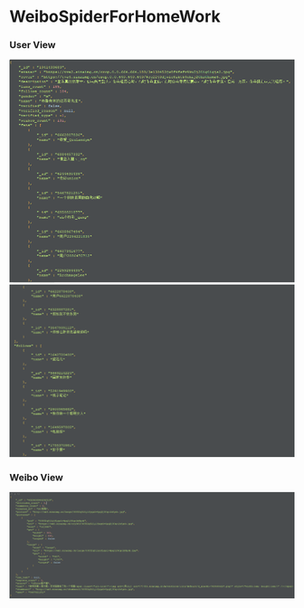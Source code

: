 # WeiboSpiderForHomeWork
### User View
![UserView01](https://github.com/WillSmisi/WeiboSpiderForHomeWork/blob/master/viewPic/user_view_01.png)
![UserView02](https://github.com/WillSmisi/WeiboSpiderForHomeWork/blob/master/viewPic/user_view_02.png)

### Weibo View
![WeiboView](https://github.com/WillSmisi/WeiboSpiderForHomeWork/blob/master/viewPic/weibo_view.png)

